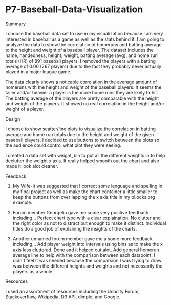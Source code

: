 # P7-Baseball-Data-Visualization

Summary

I choose the baseball data set to use in my visualization because I am very interested in baseball as a game as well as the  stats behind it. I am going to analyze the data to show the correlation of homeruns and batting average to the height and weight of a baseball player. The dataset includes the name, handedness, height, weight, batting average (avg), and home run totals (HR) of 891 baseball players. I removed the players with a batting average of 0.00 (267 players) due to the fact they probably never actually played in a major league game. 

The data clearly shows a noticable correlation in the average amount of homeruns with the height and weight of the baseball players. It seems the taller and/or heavier a player is the more home runs they are likely to hit. The batting average of the players are pretty comparable with the height and weight of the players. It showed no real correlation in the height and/or weight of a player.


Design

I choose to show scatter/line plots to visualize the correlation in batting average and home run totals due to the height and weight of the given baseball players. I decided to use buttons to switch between the plots so the audience could control what plot they were seeing.

I created a data set with weight_bin to put all the different weights in to help declutter the weight x axis. It really helped smooth out the chart and also made it look alot cleaner.


Feedback 

1. My Wife-It was suggested that I correct some language and spelling in my final project as well as make the chart container a little smaller to keep the buttons from over lapping the x axis title in my bl.ocks.org example.

2. Forum member Georgeliu gave me some very positive feedback including...
Perfect chert type with a clear explaination.
No clutter and the right color as not to distract but enough to make it distinct.
Individual titles do a good job of explaining the insights of the charts.

3. Another unnamed forum member gave me a some more feedback including...
Add player weight into intervals using bins as to make the x axis less cluttered. Done and it helped out alot.
Add general homerun average line to help with the comparison between each datapoint. I didn't feel it was needed because the comparsion I was trying to draw was between the different heights and weights and not necessarily the players as a whole.

Resources

I used an assortment of resources including the Udacity Forum, Stackoverflow, Wikipedia, D3 API, dimple, and Google.




